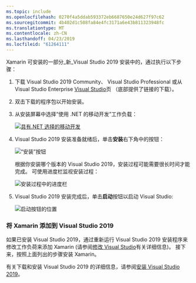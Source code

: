 ```yaml
---
ms.topic: include
ms.openlocfilehash: 0270f4a5ddab593372eb6687650e24d627f97c62
ms.sourcegitcommit: 4b402d1c508fa84e4fc3171a6e43b811323948fc
ms.translationtype: MT
ms.contentlocale: zh-CN
ms.lasthandoff: 04/23/2019
ms.locfileid: "61264111"
---
```

Xamarin 可安装的一部分_新_Visual Studio 2019 安装中的，通过执行以下步骤：

1. 下载 Visual Studio 2019 Community、 Visual Studio Professional 或从 Visual Studio Enterprise [Visual Studio](https://visualstudio.microsoft.com/vs/)页 （底部提供了链接的下载）。

2. 双击下载的程序包以开始安装。

3. 从安装屏幕中选择“使用 .NET 的移动开发”工作负载：

    [![具有.NET 选择的移动开发](~/get-started/installation/windows-images/vs2019-mobile-dev-workload-sml.png)](~/get-started/installation/windows-images/vs2019-mobile-dev-workload.png#lightbox)

4. Visual Studio 2019 安装准备就绪后，单击**安装**右下角中的按钮：

    ![“安装”按钮](~/get-started/installation/windows-images/vs2019-click-install.png)

   根据你安装哪个版本的 Visual Studio 2019，安装过程可能需要很长时间才能完成。 可使用进度栏监视安装过程：

    ![安装过程中的进度栏](~/get-started/installation/windows-images/vs2019-progress-bars.png)

5. Visual Studio 2019 安装完成后，单击**启动**按钮以启动 Visual Studio:

    ![启动按钮的位置](~/get-started/installation/windows-images/vs2019-launch.png)

<a name="vs2019" />

### <a name="adding-xamarin-to-visual-studio-2019"></a>将 Xamarin 添加到 Visual Studio 2019

如果已安装 Visual Studio 2019，通过重新运行 Visual Studio 2019 安装程序来修改工作负荷来添加 Xamarin (请参阅[修改 Visual Studio](https://docs.microsoft.com/visualstudio/install/modify-visual-studio)有关详细信息)。 接下来，按照上面列出的步骤安装 Xamarin。

有关下载和安装 Visual Studio 2019 的详细信息，请参阅[安装 Visual Studio 2019](https://docs.microsoft.com/visualstudio/install/install-visual-studio)。